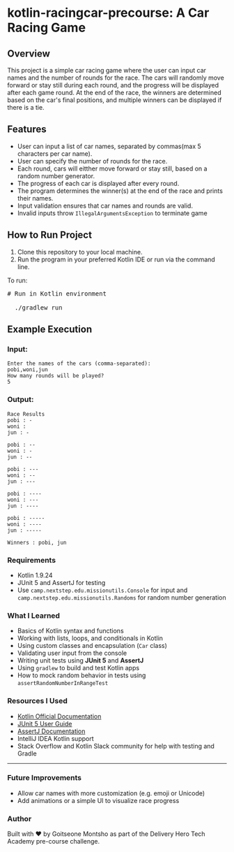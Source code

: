 # kotlin-racingcar-precourse: A Car Racing Game

## Overview
This project is a simple car racing game where the user can input car names and the number of rounds for the race.
The cars will randomly move forward or stay still during each round, and the progress will be displayed after each game round.
At the end of the race, the winners are determined based on the car's final positions, and multiple winners can be displayed if there is a tie.

## Features

 - User can input a list of car names, separated by commas(max 5 characters per car name).
 - User can specify the number of rounds for the race.
 - Each round, cars will eitther move forward or stay still, based on a random number generator.
 - The progress of each car is displayed after every round.
 - The program determines the winner(s) at the end of the race and prints their names.
 - Input validation ensures that car names and rounds are valid.
 - Invalid inputs throw `IllegalArgumentsException` to terminate game

## How to Run Project
 1. Clone this repository to your local machine.
 2. Run the program in your preferred Kotlin IDE or run via the command line.

To run:
<pre>
# Run in Kotlin environment 

  ./gradlew run 
</pre>

## Example Execution

### Input:
````
Enter the names of the cars (comma-separated):
pobi,woni,jun
How many rounds will be played?
5
````

### Output:
````
Race Results
pobi : -
woni : 
jun : -

pobi : --
woni : -
jun : --

pobi : ---
woni : --
jun : ---

pobi : ----
woni : ---
jun : ----

pobi : -----
woni : ----
jun : -----

Winners : pobi, jun
````

### Requirements

 - Kotlin 1.9.24
 - JUnit 5 and AssertJ for testing
 - Use `camp.nextstep.edu.missionutils.Console` for input and  
   `camp.nextstep.edu.missionutils.Randoms` for random number generation



### What I Learned

- Basics of Kotlin syntax and functions
- Working with lists, loops, and conditionals in Kotlin
- Using custom classes and encapsulation (`Car` class)
- Validating user input from the console
- Writing unit tests using **JUnit 5** and **AssertJ**
- Using `gradlew` to build and test Kotlin apps
- How to mock random behavior in tests using `assertRandomNumberInRangeTest`

### Resources I Used

- [Kotlin Official Documentation](https://kotlinlang.org/docs/home.html)
- [JUnit 5 User Guide](https://junit.org/junit5/docs/current/user-guide/)
- [AssertJ Documentation](https://assertj.github.io/doc/)
- IntelliJ IDEA Kotlin support
- Stack Overflow and Kotlin Slack community for help with testing and Gradle

---


### Future Improvements

- Allow car names with more customization (e.g. emoji or Unicode)
- Add animations or a simple UI to visualize race progress



### Author 

Built with ❤️ by Goitseone Montsho as part of the Delivery Hero Tech Academy pre-course challenge.
